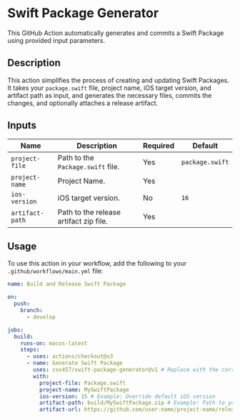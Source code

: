 # Swift Package Generator

This GitHub Action automatically generates and commits a Swift Package using provided input parameters.

## Description

This action simplifies the process of creating and updating Swift Packages.  It takes your `package.swift` file, project name, iOS target version, and artifact path as input, and generates the necessary files, commits the changes, and optionally attaches a release artifact.

## Inputs

| Name             | Description                               | Required | Default |
|-----------------|-------------------------------------------|----------|---------|
| `project-file`  | Path to the `Package.swift` file.         | Yes      | `package.swift` |
| `project-name`  | Project Name.                             | Yes      |         |
| `ios-version`   | iOS target version.                       | No       | `16`     |
| `artifact-path` | Path to the release artifact zip file.    | Yes      |         |

## Usage

To use this action in your workflow, add the following to your `.github/workflows/main.yml` file:

```yaml
name: Build and Release Swift Package

on:
  push:
    branch:
      - develop

jobs:
  build:
    runs-on: macos-latest
    steps:
      - uses: actions/checkout@v3
      - name: Generate Swift Package
        uses: cxs457/swift-package-generator@v1 # Replace with the correct action name
        with:
          project-file: Package.swift
          project-name: MySwiftPackage
          ios-version: 15 # Example: Override default iOS version
          artifact-path: build/MySwiftPackage.zip # Example: Path to your artifact
          artifact-url: https://github.com/user-name/project-name/releases/download/v0.2.1/ios-xcframework.zip # Example: URL to your artifact

